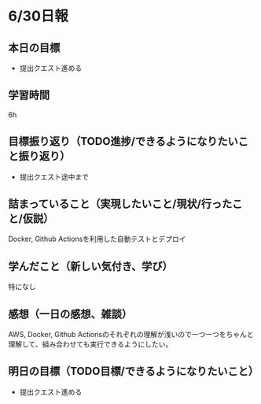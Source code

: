 # 6/30日報
## 本日の目標
- 提出クエスト進める
## 学習時間
6h
## 目標振り返り（TODO進捗/できるようになりたいこと振り返り）
- 提出クエスト途中まで
## 詰まっていること（実現したいこと/現状/行ったこと/仮説）
Docker, Github Actionsを利用した自動テストとデプロイ
## 学んだこと（新しい気付き、学び）
特になし
## 感想（一日の感想、雑談）
AWS, Docker, Github Actionsのそれぞれの理解が浅いので一つ一つをちゃんと理解して、組み合わせても実行できるようにしたい。
## 明日の目標（TODO目標/できるようになりたいこと）
- 提出クエスト進める
